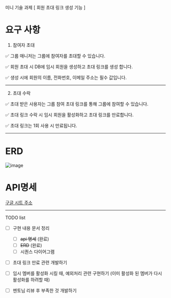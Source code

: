 미니 기술 과제
[ 회원 초대 링크 생성 기능 ]

# 요구 사항

1) 참여자 초대

✅ 그룹 매니저는 그룹에 참여자를 초대할 수 있습니다.

✅ 회원 초대 시 DB에 임시 회원을 생성하고 초대 링크를 생성 합니다.

✅ 생성 시에 회원의 이름, 전화번호, 이메일 주소는 필수 값입니다.

---

2) 초대 수락

✅ 초대 받은 사용자는 그룹 참여 초대 링크를 통해 그룹에 참여할 수 있습니다.

✅ 초대 링크 수락 시 임시 회원을 활성화하고 초대 링크를 만료합니다.

✅ 초대 링크는 1회 사용 시 만료됩니다.

---

# ERD
![image](https://github.com/Jonggae/group-invitation/assets/130136857/00f75597-3ca5-4f9d-ab44-b0e66d880052)


# API명세

[구글 시트 주소](https://docs.google.com/spreadsheets/d/14pnQr3BBFSZkoDR4LilJUj_xqm0vseLUfMLq4YVhnwg/edit#gid=0)

---

TODO list

- [ ] 구현 내용 문서 정리
  - [ ]  ~~api 명세~~ (완료)
  - [ ]  ~~ERD~~ (완료)
  - [ ]  시퀀스 다이어그램
     
- [ ] 초대 링크 만료 관련 개발하기
- [ ] 임시 멤버를 활성화 시킬 때, 예외처리 관련 구현하기 (이미 활성화 된 멤버가 다시 활성화를 하려할 때)

- [ ] 멘토님 리뷰 후 부족한 것 개발하기






